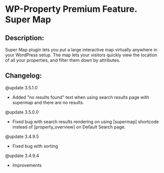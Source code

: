 WP-Property Premium Feature. Super Map
=========

Description:
-----------
Super Map plugin lets you put a large interactive map virtually anywhere in your WordPress setup. The map lets your visitors quickly view the location of all your properties, and filter them down by attributes.
 
Changelog:
-----------

@update 3.5.1.0
 - Added "no results found" text when using search results page with supermap and there are no results.

@update 3.5.0.0
 - Fixed bug with search results rendering on using [supermap] shortcode instead of [property_overview] on Default Search page.

@update 3.4.9.5
 - Fixed bug with sorting

@update 3.4.9.4
 - Improvements